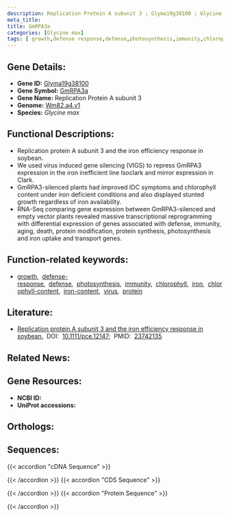 ```yaml
---
description: Replication Protein A subunit 3 ; Glyma19g38100 ; Glycine max
meta_title:
title: GmRPA3a
categories: [Glycine max]
tags: [ growth,defense response,defense,photosynthesis,immunity,chlorophyll,iron,chlorophyll content,iron content,virus,protein ]
---
```


## Gene Details:
- **Gene ID:**	[Glyma19g38100](https://legacy.soybase.org/sbt/search/search_results.php?category=FeatureName&version=Wm82.a4.v1&search_term=Glyma19g38100)
- **Gene Symbol:** <u>GmRPA3a</u>
- **Gene Name:** Replication Protein A subunit 3
- **Genome:** [Wm82.a4.v1](https://legacy.soybase.org/GlycineBlastPages/blast_descriptions.php)
- **Species:** *Glycine max*

## Functional Descriptions:
   - Replication protein A subunit 3 and the iron efficiency response in soybean.
   - We used virus induced gene silencing (VIGS) to repress GmRPA3 expression in the iron inefficient line Isoclark and mirror expression in Clark.
   - GmRPA3-silenced plants had improved IDC symptoms and chlorophyll content under iron deficient conditions and also displayed stunted growth regardless of iron availability.
   - RNA-Seq comparing gene expression between GmRPA3-silenced and empty vector plants revealed massive transcriptional reprogramming with differential expression of genes associated with defense, immunity, aging, death, protein modification, protein synthesis, photosynthesis and iron uptake and transport genes.

## Function-related keywords:
   - [growth](/tags/growth/),&nbsp;&nbsp;[defense-response](/tags/defense-response/),&nbsp;&nbsp;[defense](/tags/defense/),&nbsp;&nbsp;[photosynthesis](/tags/photosynthesis/),&nbsp;&nbsp;[immunity](/tags/immunity/),&nbsp;&nbsp;[chlorophyll](/tags/chlorophyll/),&nbsp;&nbsp;[iron](/tags/iron/),&nbsp;&nbsp;[chlorophyll-content](/tags/chlorophyll-content/),&nbsp;&nbsp;[iron-content](/tags/iron-content/),&nbsp;&nbsp;[virus](/tags/virus/),&nbsp;&nbsp;[protein](/tags/protein/)

## Literature:
   - [Replication protein A subunit 3 and the iron efficiency response in soybean.](https://doi.org/10.1111/pce.12147)&nbsp;&nbsp;DOI:&nbsp;&nbsp;[10.1111/pce.12147](https://doi.org/10.1111/pce.12147);&nbsp;&nbsp;PMID:&nbsp;&nbsp;[23742135](https://pubmed.ncbi.nlm.nih.gov/23742135/)

## Related News:

## Gene Resources:
- **NCBI ID:**  [](https://www.ncbi.nlm.nih.gov/gene/?term=)
- **UniProt accessions:**  [](https://www.uniprot.org/uniprotkb//entry)

## Orthologs:

## Sequences:
{{< accordion "cDNA Sequence" >}}

{{< /accordion >}}
{{< accordion "CDS Sequence" >}}

{{< /accordion >}}
{{< accordion "Protein Sequence" >}}

{{< /accordion >}}
